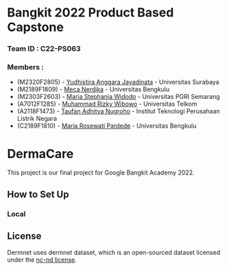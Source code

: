 
#  Bangkit 2022 Product Based Capstone

### Team ID : C22-PS063
### Members : 
* (M2320F2805) - [Yudhistira Anggara Jayadinata](https://github.com/yuira34) - Universitas Surabaya
* (M2189F1809) - [Meca Nerdika](https://github.com/MecaNerdika) - Universitas Bengkulu
* (M2303F2603) - [Maria Stephania Widodo]() - Universitas PGRI Semarang
* (A7012F1285) - [Muhammad Rizky Wibowo]() - Universitas Telkom
* (A2118F1473) - [Taufan Adhitya Nugroho]() - Institut Teknologi Perusahaan Listrik Negara
* (C2189F1810) - [Maria Rosewati Pardede]() - Universitas Bengkulu

# DermaCare
This project is our final project for Google Bangkit Academy 2022.

## How to Set Up
### Local


## License
Dermnet uses dermnet dataset, which is an open-sourced dataset licensed under the [nc-nd license](https://creativecommons.org/licenses/by-nc-nd/4.0/).


<!-- Color : #04DE7D -->

